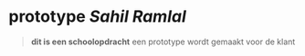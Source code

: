 # prototype *Sahil Ramlal*


> **dit is een schoolopdracht**
> een prototype wordt gemaakt voor de klant
